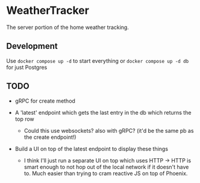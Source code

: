 # WeatherTracker

The server portion of the home weather tracking.

## Development

Use `docker compose up -d` to start everything or `docker compose up -d db` for just Postgres

## TODO

- gRPC for create method
- A 'latest' endpoint which gets the last entry in the db which returns the top row

  - Could this use websockets? also with gRPC? (it'd be the same pb as the create endpoint!)

- Build a UI on top of the latest endpoint to display these things
  - I think I'll just run a separate UI on top which uses HTTP -> HTTP is smart enough to not hop out of the local network if it doesn't have to. Much easier than trying to cram reactive JS on top of Phoenix.
